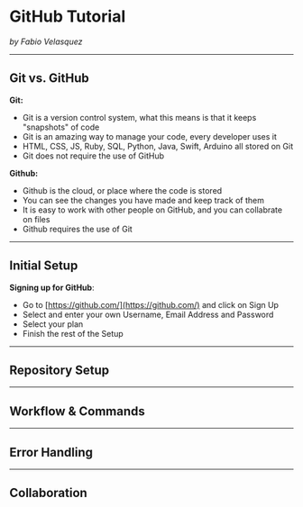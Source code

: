 # GitHub Tutorial

_by Fabio Velasquez_

---
## Git vs. GitHub
**Git:**

- Git is a version control system, what this means is that it keeps "snapshots" of code
- Git is an amazing way to manage your code, every developer uses it
- HTML, CSS, JS, Ruby, SQL, Python, Java, Swift, Arduino all stored on Git 
- Git does not require the use of GitHub

**Github:**

- Github is the cloud, or place where the code is stored
- You can see the changes you have made and keep track of them
- It is easy to work with other people on GitHub, and you can collabrate on files
- Github requires the use of Git 


---
## Initial Setup
**Signing up for GitHub**:

- Go to [https://github.com/](https://github.com/) and click on Sign Up
- Select and enter your own Username, Email Address and Password
- Select your plan
- Finish the rest of the Setup


---
## Repository Setup



---
## Workflow & Commands



___
## Error Handling



___
## Collaboration